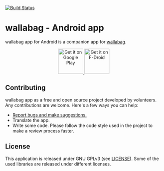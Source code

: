 [![Build Status](https://travis-ci.org/wallabag/android-app.svg?branch=master)](https://travis-ci.org/wallabag/android-app)

# wallabag - Android app

wallabag app for Android is a companion app for [wallabag](https://www.wallabag.org).

<p align="center">
<a href="https://play.google.com/store/apps/details?id=fr.gaulupeau.apps.InThePoche">
  <img alt="Get it on Google Play"
       src="https://camo.githubusercontent.com/59c5c810fc8363f8488c3a36fc78f89990d13e99/68747470733a2f2f706c61792e676f6f676c652e636f6d2f696e746c2f656e5f75732f6261646765732f696d616765732f67656e657269632f656e5f62616467655f7765625f67656e657269632e706e67" height="80" />
</a>
<a href="https://f-droid.org/app/fr.gaulupeau.apps.InThePoche">
  <img src="https://camo.githubusercontent.com/f9574a79e3fe61202392c44e55f0bdab261a9561/68747470733a2f2f662d64726f69642e6f72672f62616467652f6765742d69742d6f6e2e706e67"
       alt="Get it on F-Droid" height="80">
</a>
</p>


## Contributing

wallabag app as a free and open source project developed by volunteers. Any contributions are welcome. Here's a few ways you can help:
 * [Report bugs and make suggestions.](https://github.com/wallabag/android-app/issues)
 * Translate the app.
 * Write some code. Please follow the code style used in the project to make a review process faster.


## License

This application is released under GNU GPLv3 (see [LICENSE](LICENSE)).
Some of the used libraries are released under different licenses.
